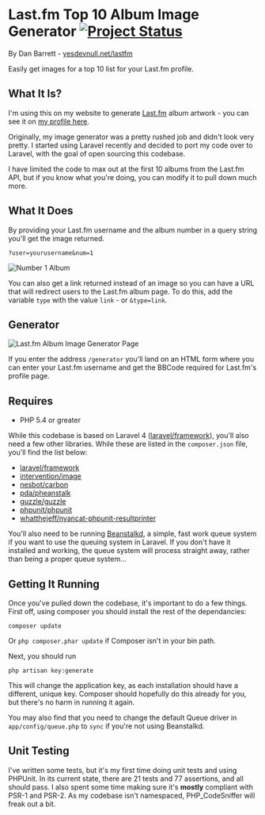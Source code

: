 # Last.fm Top 10 Album Image Generator [![Project Status](http://stillmaintained.com/yesdevnull/Lastfm-Album-Image-Generator.png)](http://stillmaintained.com/yesdevnull/Lastfm-Album-Image-Generator)
By Dan Barrett - [yesdevnull.net/lastfm](http://yesdevnull.net/lastfm)

Easily get images for a top 10 list for your Last.fm profile.

## What It Is?
I'm using this on my website to generate [Last.fm](http://www.last.fm) album artwork - you can see it on [my profile here](http://last.fm/user/yesdevnull).

Originally, my image generator was a pretty rushed job and didn't look very pretty.  I started using Laravel recently and decided to port my code over to Laravel, with the goal of open sourcing this codebase.

I have limited the code to max out at the first 10 albums from the Last.fm API, but if you know what you're doing, you can modify it to pull down much more.

## What It Does
By providing your Last.fm username and the album number in a query string you'll get the image returned.

```
?user=yourusername&num=1
```

![Number 1 Album](http://lastfmalbumimagegenerator.com?user=yesdevnull&num=1)

You can also get a link returned instead of an image so you can have a URL that will redirect users to the Last.fm album page.  To do this, add the variable `type` with the value `link` - or `&type=link`.

## Generator

![Last.fm Album Image Generator Page](http://yesdevnull.net/wp-content/uploads/2014/03/generator.jpg)

If you enter the address `/generator` you'll land on an HTML form where you can enter your Last.fm username and get the BBCode required for Last.fm's profile page.

## Requires

* PHP 5.4 or greater

While this codebase is based on Laravel 4 ([laravel/framework](https://github.com/laravel/framework)), you'll also need a few other libraries.  While these are listed in the `composer.json` file, you'll find the list below:

* [laravel/framework](https://github.com/laravel/framework)
* [intervention/image](https://github.com/Intervention/image)
* [nesbot/carbon](https://github.com/briannesbitt/Carbon)
* [pda/pheanstalk](https://github.com/pda/pheanstalk)
* [guzzle/guzzle](https://github.com/guzzle/guzzle)
* [phpunit/phpunit](https://github.com/sebastianbergmann/phpunit)
* [whatthejeff/nyancat-phpunit-resultprinter](https://github.com/whatthejeff/nyancat-phpunit-resultprinter)

You'll also need to be running [Beanstalkd](http://kr.github.io/beanstalkd/), a simple, fast work queue system if you want to use the queuing system in Laravel.  If you don't have it installed and working, the queue system will process straight away, rather than being a proper queue system...

## Getting It Running

Once you've pulled down the codebase, it's important to do a few things.  First off, using composer you should install the rest of the dependancies:

```
composer update
```

Or `php composer.phar update` if Composer isn't in your bin path.

Next, you should run

```
php artisan key:generate
```

This will change the application key, as each installation should have a different, unique key.  Composer should hopefully do this already for you, but there's no harm in running it again.

You may also find that you need to change the default Queue driver in `app/config/queue.php` to `sync` if you're not using Beanstalkd.

## Unit Testing

I've written some tests, but it's my first time doing unit tests and using PHPUnit.  In its current state, there are 21 tests and 77 assertions, and all should pass.  I also spent some time making sure it's __mostly__ compliant with PSR-1 and PSR-2.  As my codebase isn't namespaced, PHP_CodeSniffer will freak out a bit.